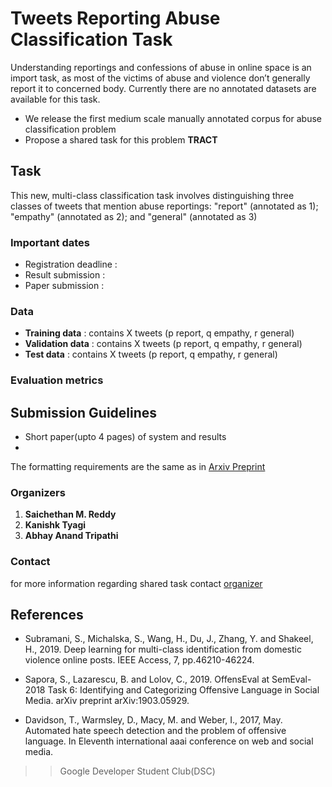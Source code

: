 # **Tweets Reporting Abuse Classification Task** 

Understanding reportings and confessions of abuse in online space is an import task, as most of the victims of abuse and violence don’t generally report it to concerned body. Currently there are no annotated datasets are available for this task.

* We release the first medium scale manually annotated corpus for abuse classification problem
* Propose a shared task for this problem **TRACT**

## Task
This new, multi-class classification task involves distinguishing three classes of tweets that mention abuse reportings: "report" (annotated as 1); "empathy" (annotated as 2); and "general" (annotated as 3) 

### Important dates
* Registration deadline :  
* Result submission :
* Paper submission :

### Data
* **Training data** : contains X tweets (p report, q empathy, r general)
* **Validation data** : contains X tweets (p report, q empathy, r general)
* **Test data** : contains X tweets (p report, q empathy, r general)

### Evaluation metrics



## Submission Guidelines
* Short paper(upto 4 pages) of system and results
* 
The formatting requirements are the same as in [Arxiv Preprint](https://github.com/Saichethan/TRACT/blob/master/Style%20and%20Template%20for%20Preprints%20(arXiv%2C%20bio-arXiv).zip)


### Organizers
1. **Saichethan M. Reddy**
2. **Kanishk Tyagi**
3. **Abhay Anand Tripathi**

### Contact
for more information regarding shared task contact [organizer](mailto:saichethanreddymiriyala@gmail.com)

## References
* Subramani, S., Michalska, S., Wang, H., Du, J., Zhang, Y. and Shakeel, H., 2019. Deep learning for multi-class identification from domestic violence online posts. IEEE Access, 7, pp.46210-46224.

* Sapora, S., Lazarescu, B. and Lolov, C., 2019. OffensEval at SemEval-2018 Task 6: Identifying and Categorizing Offensive Language in Social Media. arXiv preprint arXiv:1903.05929.

* Davidson, T., Warmsley, D., Macy, M. and Weber, I., 2017, May. Automated hate speech detection and the problem of offensive language. In Eleventh international aaai conference on web and social media.


>>Google Developer Student Club(DSC)
